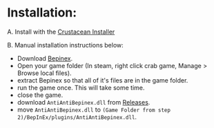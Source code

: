 # Installation:

A. Install with the [Crustacean Installer](https://github.com/o7Moon/Crustacean/blob/main/README.md)

B. Manual installation instructions below:
- Download [Bepinex](https://builds.bepinex.dev/projects/bepinex_be/577/BepInEx_UnityIL2CPP_x64_ec79ad0_6.0.0-be.577.zip).
- Open your game folder (In steam, right click crab game, Manage > Browse local files).
- extract Bepinex so that all of it's files are in the game folder.
- run the game once. This will take some time.
- close the game.
- download `AntiAntiBepinex.dll` from [Releases](https://github.com/o7Moon/CrabGame.AntiAntiBepinex/releases).
- move `AntiAntiBepinex.dll` to `(Game Folder from step 2)/BepInEx/plugins/AntiAntiBepinex.dll`.
